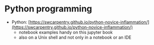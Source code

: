 # Python programming

- Python: [https://swcarpentry.github.io/python-novice-inflammation/](https://swcarpentry.github.io/python-novice-inflammation/)
  - notebook examples handy on this jupyter book
  - also on a Unix shell and not only in a notebook or an IDE

